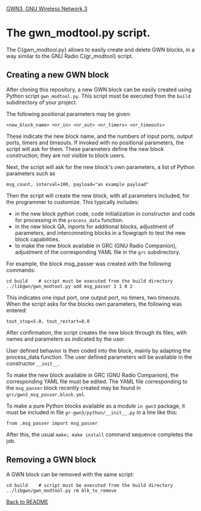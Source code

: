 [GWN3, GNU Wireless Network 3](https://github.com/vagonbar/gr-gwn3)

# The gwn_modtool.py script.

The C{gwn_modtool.py} allows to easily create and delete GWN blocks, in a way similar to the GNU Radio C{gr_modtool} script.

## Creating a new GWN block

After cloning this repository, a new GWN block can be easily created using Python script ```gwn_modtool.py```. This script must be executed from the ```build``` subdirectory of your project.

The following positional parameters may be given:

```<new_block_name> <nr_in> <nr_out> <nr_timers> <nr_timeouts>```

These indicate the new block name, and the numbers of input ports, output ports, timers and timeouts. If invoked with no positional parameters, the script will ask for them. These parameters define the new block construction; they are not visible to block users. 

Next, the script will ask for the new block's own parameters, a list of Python parameters such as 

```msg_count, interval=100, payload="an example payload"```

Then the script will create the new block, with all parameters included, for the programmer to customize. This typically includes:


- in the new block python code, code initialization in constructor and code for processing in the ```process_data``` function.
- in the new block QA, inports for additional blocks, adjustment of parameters, and interconneting blocks in a flowgraph to test the new block capabilities.
- to make the new block available in GRC (GNU Radio Companion), adjustment of the corresponding YAML file in the ```grc``` subdirectory.

For example, the block msg_passer was created with the following commands:

```
cd build    # script must be executed from the build directory
../libgwn/gwn_modtool.py add msg_passer 1 1 0 2
```

This indicates one input port, one output port, no timers, two timeouts. When the script asks for the blocks own parameters, the following was entered:

```tout_stop=5.0, tout_restart=8.0```

After confirmation, the script creates the new block through its files, with names and parameters as indicated by the user.

User defined behavior is then coded into the block, mainly by adapting the process_data function. The user defined parameters will be available in the constructor ```__init__```.


To make the new block available in GRC (GNU Radio Companion), the corresponding YAML file must be edited. The YAML file corresponding to the ```msg_passer``` block recently created may be found in ```grc/gwn3_msg_passer.block.yml```.

To make a pure Python blocks available as a module `in gwn3` package, it must be included in file `gr-gwn3/python/__init__.py` in a line like this:

```from .msg_passer import msg_passer```

After this, the usual `make; make install` command sequence completes the job.


## Removing a GWN block

A GWN block can be removed with the same script:
```
cd build    # script must be executed from the build directory
../libgwn/gwn_modtool.py rm blk_to_remove
```


[Back to README](../../README.md)

